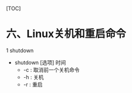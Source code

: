 [TOC]

# 六、Linux关机和重启命令

1 shutdown 

- shutdown [选项] 时间
  - -c : 取消前一个关机命令 
  - -h : 关机
  - -r : 重启

 